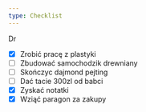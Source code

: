 ```yaml
---
type: Checklist
---
```


Dr
- [x] Zrobić pracę z plastyki
- [ ] Zbudować samochodzik drewniany
- [ ] Skończyc dajmond pejting
- [ ] Dać tacie 300zl od babci
- [x] Zyskać notatki
- [x] Wziąć paragon za zakupy 
